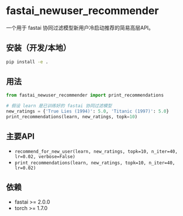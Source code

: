 # fastai_newuser_recommender

一个用于 fastai 协同过滤模型新用户冷启动推荐的简易高层API。

## 安装（开发/本地）

```bash
pip install -e .
```

## 用法

```python
from fastai_newuser_recommender import print_recommendations

# 假设 learn 是已训练好的 fastai 协同过滤模型
new_ratings = {'True Lies (1994)': 5.0, 'Titanic (1997)': 5.0}
print_recommendations(learn, new_ratings, topk=10)
```

## 主要API
- `recommend_for_new_user(learn, new_ratings, topk=10, n_iter=40, lr=0.02, verbose=False)`
- `print_recommendations(learn, new_ratings, topk=10, n_iter=40, lr=0.02)`

## 依赖
- fastai >= 2.0.0
- torch >= 1.7.0 